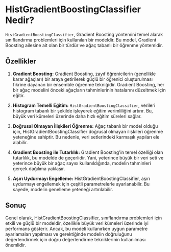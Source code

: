 # HistGradientBoostingClassifier Nedir?

`HistGradientBoostingClassifier`, Gradient Boosting yöntemini temel alarak sınıflandırma problemleri için kullanılan bir modeldir. Bu model, Gradient Boosting ailesine ait olan bir türdür ve ağaç tabanlı bir öğrenme yöntemidir.

## Özellikler

1. **Gradient Boosting:** Gradient Boosting, zayıf öğrenicilerin (genellikle karar ağaçları) bir araya getirilerek güçlü bir öğrenici oluşturulması fikrine dayanan bir ensemble öğrenme tekniğidir. Gradient Boosting, her bir ağaç modelini önceki ağaçların tahminlerinin hatalarını düzeltmek için eğitir.

2. **Histogram Temelli Eğitim:** `HistGradientBoostingClassifier`, verileri histogram tabanlı bir şekilde işleyerek eğitim verimliliğini artırır. Bu, büyük veri kümeleri üzerinde daha hızlı eğitim süreleri sağlar.

3. **Doğrusal Olmayan İlişkileri Öğrenme:** Ağaç tabanlı bir model olduğu için, HistGradientBoostingClassifier doğrusal olmayan ilişkileri öğrenme yeteneğine sahiptir. Bu nedenle, veri setlerindeki karmaşık yapıları ele alabilir.

4. **Gradient Boosting ile Tutarlılık:** Gradient Boosting'in temel özelliği olan tutarlılık, bu modelde de geçerlidir. Yani, yeterince büyük bir veri seti ve yeterince büyük bir ağaç sayısı kullanıldığında, modelin tahminleri gerçek dağılıma yaklaşır.

5. **Aşırı Uydurmayı Engelleme:** HistGradientBoostingClassifier, aşırı uydurmayı engellemek için çeşitli parametrelerle ayarlanabilir. Bu sayede, modelin genelleme yeteneği artırılabilir.

## Sonuç

Genel olarak, HistGradientBoostingClassifier, sınıflandırma problemleri için etkili ve güçlü bir modeldir, özellikle büyük veri kümeleri üzerinde iyi performans gösterir. Ancak, bu modeli kullanırken uygun parametre ayarlamaları yapılması ve gerektiğinde modelin doğruluğunu değerlendirmek için doğru değerlendirme tekniklerinin kullanılması önemlidir.
